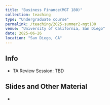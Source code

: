 ```yaml
---
title: "Business Finance(MGT 180)"
collection: teaching
type: "Undergraduate course"
permalink: /teaching/2025-summer2-mgt180
venue: "University of California, San Diego"
date: 2025-06-26
location: "San Diego, CA"
---
```


## Info

+ TA Review Session: TBD

## Slides and Other Material
+ 